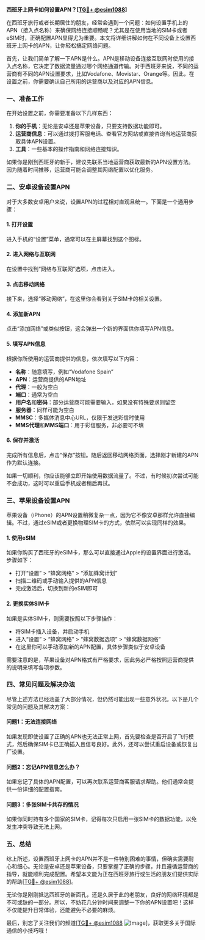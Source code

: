 **西班牙上网卡如何设置APN？[[TG💪+ @esim1088](https://t.me/s/esim1088)]**

在西班牙旅行或者长期居住的朋友，经常会遇到一个问题：如何设置手机上的APN（接入点名称）来确保网络连接顺畅呢？尤其是在使用当地的SIM卡或者eSIM时，正确配置APN显得尤为重要。本文将详细讲解如何在不同设备上设置西班牙上网卡的APN，让你轻松搞定网络问题。

首先，让我们简单了解一下APN是什么。APN是移动设备连接互联网时使用的接入点名称，它决定了数据流量通过哪个网络通道传输。对于西班牙来说，不同的运营商有不同的APN设置要求，比如Vodafone、Movistar、Orange等。因此，在设置之前，你需要确认自己所用的运营商以及对应的APN信息。

### **一、准备工作**

在开始设置之前，你需要准备以下几样东西：

1. **你的手机**：无论是安卓还是苹果设备，只要支持数据功能即可。
2. **运营商信息**：可以通过拨打客服电话、查看官方网站或直接咨询当地运营商获取具体APN设置。
3. **工具**：一些基本的操作指南和网络连接知识。

如果你是刚到西班牙的新手，建议先联系当地运营商获取最新的APN设置方法。因为随着时间推移，运营商可能会调整其网络配置以优化服务。

### **二、安卓设备设置APN**

对于大多数安卓用户来说，设置APN的过程相对直观且统一。下面是一个通用步骤：

#### **1. 打开设置**
进入手机的“设置”菜单，通常可以在主屏幕找到这个图标。

#### **2. 进入网络与互联网**
在设置中找到“网络与互联网”选项，点击进入。

#### **3. 点击移动网络**
接下来，选择“移动网络”，在这里你会看到关于SIM卡的相关设置。

#### **4. 添加新APN**
点击“添加网络”或类似按钮，这会弹出一个新的界面供你填写APN信息。

#### **5. 填写APN信息**
根据你所使用的运营商提供的信息，依次填写以下内容：
- **名称**：随意填写，例如“Vodafone Spain”
- **APN**：运营商提供的APN地址
- **代理**：一般为空白
- **端口**：通常为空白
- **用户名**和**密码**：部分运营商可能需要输入，如果没有特殊要求则留空
- **服务器**：同样可能为空白
- **MMSC**：多媒体消息中心URL，仅限于发送彩信时使用
- **MMS代理**和**MMS端口**：用于彩信服务，非必要可不填

#### **6. 保存并激活**
完成所有信息后，点击“保存”按钮。随后返回移动网络页面，选择刚才新建的APN作为默认连接。

如果一切顺利，你应该能够立即开始使用数据流量了。不过，有时候初次尝试可能不会成功，这时可以重启手机或者稍后再试。

### **三、苹果设备设置APN**

苹果设备（iPhone）的APN设置稍微复杂一点，因为它不像安卓那样允许直接编辑。不过，通过eSIM或者更换物理SIM卡的方式，依然可以实现同样的效果。

#### **1. 使用eSIM**
如果你购买了西班牙的eSIM卡，那么可以直接通过Apple的设置界面进行激活。步骤如下：
- 打开“设置” > “蜂窝网络” > “添加蜂窝计划”
- 扫描二维码或手动输入提供的APN信息
- 完成激活后，切换到新的eSIM即可

#### **2. 更换实体SIM卡**
如果是实体SIM卡，则需要按照以下步骤操作：
- 将SIM卡插入设备，并启动手机
- 进入“设置” > “蜂窝网络” > “蜂窝数据选项” > “蜂窝数据网络”
- 在这里你可以手动添加新的APN配置，具体步骤类似于安卓设备

需要注意的是，苹果设备对APN格式有严格要求，因此务必严格按照运营商提供的说明来填写各项参数。

### **四、常见问题及解决办法**

尽管上述方法已经涵盖了大部分情况，但仍然可能出现一些意外状况。以下是几个常见的问题及其解决方案：

#### **问题1：无法连接网络**
如果发现即使设置了正确的APN也无法正常上网，首先要检查是否开启了飞行模式，然后确保SIM卡已正确插入且信号良好。此外，还可以尝试重启设备或恢复出厂设置。

#### **问题2：忘记APN信息怎么办？**
如果忘记了具体的APN配置，可以再次联系运营商客服请求帮助。他们通常会提供一份详细的配置指南。

#### **问题3：多张SIM卡共存的情况**
如果你同时持有多个国家的SIM卡，记得每次只启用一张SIM卡的数据功能，以免发生冲突导致无法上网。

### **五、总结**

综上所述，设置西班牙上网卡的APN并不是一件特别困难的事情，但确实需要耐心和细心。无论是安卓还是苹果设备，只要掌握了正确的步骤，并且遵循运营商的指导，就能顺利完成配置。希望本文能为正在西班牙旅行或生活的朋友们提供实际的帮助[[TG💪+ @esim1088](https://t.me/s/esim1088)]。

无论你是刚刚抵达西班牙的新面孔，还是久居于此的老朋友，良好的网络环境都是不可或缺的一部分。所以，不妨花几分钟时间来调整一下你的APN设置吧！这样不仅能提升日常体验，还能避免不必要的麻烦。

最后，别忘了关注我们的频道[[TG💪+ @esim1088](https://t.me/s/esim1088) ![Image](https://i.postimg.cc/4NQfJmqS/Snipaste-2025-05-13-00-14-12.png)]，获取更多关于国际通信的小技巧哦！
